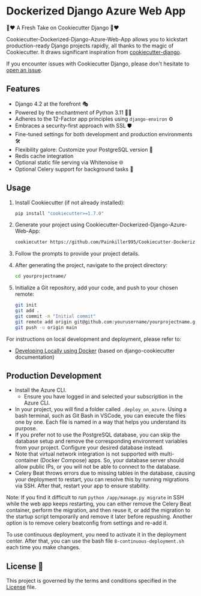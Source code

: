 # Dockerized Django Azure Web App

🍪❤️ A Fresh Take on Cookiecutter Django 🍪❤️

Cookiecutter-Dockerized-Django-Azure-Web-App allows you to kickstart production-ready Django projects rapidly, all thanks to the magic of Cookiecutter. It draws significant inspiration from [cookiecutter-django](https://github.com/cookiecutter/cookiecutter-django).

If you encounter issues with Cookiecutter Django, please don't hesitate to [open an issue](https://github.com/Painkiller995/Cookiecutter-Dockerized-Django-Azure-Web-App/issues).

## Features

- Django 4.2 at the forefront 🎭
- Powered by the enchantment of Python 3.11 🐍✨
- Adheres to the 12-Factor app principles using `django-environ` ⚙️
- Embraces a security-first approach with SSL 🛡️
- Fine-tuned settings for both development and production environments 🛠️
- Flexibility galore: Customize your PostgreSQL version 🐘
- Redis cache integration
- Optional static file serving via Whitenoise 🌐
- Optional Celery support for background tasks 🌸

## Usage

1. Install Cookiecutter (if not already installed):

   ```bash
   pip install "cookiecutter>=1.7.0"
   ```

2. Generate your project using Cookiecutter-Dockerized-Django-Azure-Web-App:

   ```bash
   cookiecutter https://github.com/Painkiller995/Cookiecutter-Dockerized-Django-Azure-Web-App
   ```

3. Follow the prompts to provide your project details.

4. After generating the project, navigate to the project directory:

   ```bash
   cd yourprojectname/
   ```

5. Initialize a Git repository, add your code, and push to your chosen remote:

   ```bash
   git init
   git add .
   git commit -m "Initial commit"
   git remote add origin git@github.com:yourusername/yourprojectname.git
   git push -u origin main
   ```

For instructions on local development and deployment, please refer to:

- [Developing Locally using Docker](https://cookiecutter-django.readthedocs.io/en/latest/developing-locally-docker.html) (based on django-cookiecutter documentation)

## Production Development

- Install the Azure CLI.
  - Ensure you have logged in and selected your subscription in the Azure CLI.
- In your project, you will find a folder called `.deploy_on_azure`. Using a bash terminal, such as Git Bash in VSCode, you can execute the files one by one. Each file is named in a way that helps you understand its purpose.
- If you prefer not to use the PostgreSQL database, you can skip the database setup and remove the corresponding environment variables from your project. Configure your desired database instead.
- Note that virtual network integration is not supported with multi-container (Docker Compose) apps. So, your database server should allow public IPs, or you will not be able to connect to the database.
- Celery Beat throws errors due to missing tables in the database, causing your deployment to restart, you can resolve this by running migrations via SSH. After that, restart your app to ensure stability.

Note: If you find it difficult to run `python /app/manage.py migrate` in SSH while the web app keeps restarting, you can either remove the Celery Beat container, perform the migration, and then reuse it, or add the migration to the startup script temporarily and remove it later before repushing. Another option is to remove celery beatconfig from settings and re-add it.

To use continuous deployment, you need to activate it in the deployment center. After that, you can use the bash file `8-continuous-deployment.sh` each time you make changes.

## License 📄

This project is governed by the terms and conditions specified in the [License](LICENSE) file.
